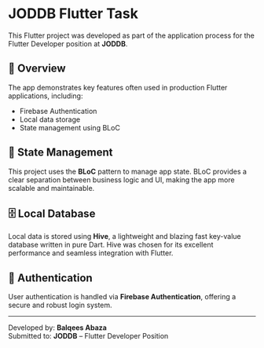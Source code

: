 # JODDB Flutter Task

This Flutter project was developed as part of the application process for the Flutter Developer position at **JODDB**.

## 📱 Overview

The app demonstrates key features often used in production Flutter applications, including:

- Firebase Authentication
- Local data storage
- State management using BLoC

## 🧠 State Management

This project uses the **BLoC** pattern to manage app state. BLoC provides a clear separation between business logic and UI, making the app more scalable and maintainable.

## 🗄️ Local Database

Local data is stored using **Hive**, a lightweight and blazing fast key-value database written in pure Dart. Hive was chosen for its excellent performance and seamless integration with Flutter.

## 🔐 Authentication

User authentication is handled via **Firebase Authentication**, offering a secure and robust login system.

---

Developed by: **Balqees Abaza**  
Submitted to: **JODDB** – Flutter Developer Position  
